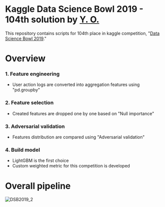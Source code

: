 # Kaggle Data Science Bowl 2019 - 104th solution by [Y. O.](https://www.kaggle.com/yuooka)
This repository contains scripts for 104th place in kaggle competition, "[Data Science Bowl 2019](https://www.kaggle.com/c/data-science-bowl-2019)."
# Overview
### 1. Feature engineering
  - User action logs are converted into aggregation features using "pd.groupby"
### 2. Feature selection
  - Created features are dropped one by one based on "Null importance"
### 3. Adversarial validation
  - Features distribution are compared using "Adversarial validation"
### 4. Build model
  - LightGBM is the first choice
  - Custom weighted metric for this competition is developed
  
# Overall pipeline
![DSB2019_2](https://user-images.githubusercontent.com/60316115/73186790-aee48100-4163-11ea-92d5-20401585de9a.png)
